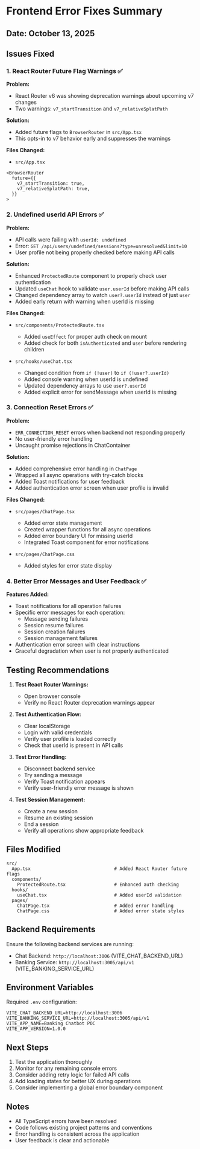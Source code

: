 # Frontend Error Fixes Summary

## Date: October 13, 2025

## Issues Fixed

### 1. React Router Future Flag Warnings ✅

**Problem:**
- React Router v6 was showing deprecation warnings about upcoming v7 changes
- Two warnings: `v7_startTransition` and `v7_relativeSplatPath`

**Solution:**
- Added future flags to `BrowserRouter` in `src/App.tsx`
- This opts-in to v7 behavior early and suppresses the warnings

**Files Changed:**
- `src/App.tsx`

```tsx
<BrowserRouter
  future={{
    v7_startTransition: true,
    v7_relativeSplatPath: true,
  }}
>
```

### 2. Undefined userId API Errors ✅

**Problem:**
- API calls were failing with `userId: undefined`
- Error: `GET /api/users/undefined/sessions?type=unresolved&limit=10`
- User profile not being properly checked before making API calls

**Solution:**
- Enhanced `ProtectedRoute` component to properly check user authentication
- Updated `useChat` hook to validate `user.userId` before making API calls
- Changed dependency array to watch `user?.userId` instead of just `user`
- Added early return with warning when userId is missing

**Files Changed:**
- `src/components/ProtectedRoute.tsx`
  - Added `useEffect` for proper auth check on mount
  - Added check for both `isAuthenticated` and `user` before rendering children
  
- `src/hooks/useChat.tsx`
  - Changed condition from `if (!user)` to `if (!user?.userId)`
  - Added console warning when userId is undefined
  - Updated dependency arrays to use `user?.userId`
  - Added explicit error for sendMessage when userId is missing

### 3. Connection Reset Errors ✅

**Problem:**
- `ERR_CONNECTION_RESET` errors when backend not responding properly
- No user-friendly error handling
- Uncaught promise rejections in ChatContainer

**Solution:**
- Added comprehensive error handling in `ChatPage`
- Wrapped all async operations with try-catch blocks
- Added Toast notifications for user feedback
- Added authentication error screen when user profile is invalid

**Files Changed:**
- `src/pages/ChatPage.tsx`
  - Added error state management
  - Created wrapper functions for all async operations
  - Added error boundary UI for missing userId
  - Integrated Toast component for error notifications
  
- `src/pages/ChatPage.css`
  - Added styles for error state display

### 4. Better Error Messages and User Feedback ✅

**Features Added:**
- Toast notifications for all operation failures
- Specific error messages for each operation:
  - Message sending failures
  - Session resume failures
  - Session creation failures
  - Session management failures
- Authentication error screen with clear instructions
- Graceful degradation when user is not properly authenticated

## Testing Recommendations

1. **Test React Router Warnings:**
   - Open browser console
   - Verify no React Router deprecation warnings appear

2. **Test Authentication Flow:**
   - Clear localStorage
   - Login with valid credentials
   - Verify user profile is loaded correctly
   - Check that userId is present in API calls

3. **Test Error Handling:**
   - Disconnect backend service
   - Try sending a message
   - Verify Toast notification appears
   - Verify user-friendly error message is shown

4. **Test Session Management:**
   - Create a new session
   - Resume an existing session
   - End a session
   - Verify all operations show appropriate feedback

## Files Modified

```
src/
  App.tsx                               # Added React Router future flags
  components/
    ProtectedRoute.tsx                  # Enhanced auth checking
  hooks/
    useChat.tsx                         # Added userId validation
  pages/
    ChatPage.tsx                        # Added error handling
    ChatPage.css                        # Added error state styles
```

## Backend Requirements

Ensure the following backend services are running:
- Chat Backend: `http://localhost:3006` (VITE_CHAT_BACKEND_URL)
- Banking Service: `http://localhost:3005/api/v1` (VITE_BANKING_SERVICE_URL)

## Environment Variables

Required `.env` configuration:
```properties
VITE_CHAT_BACKEND_URL=http://localhost:3006
VITE_BANKING_SERVICE_URL=http://localhost:3005/api/v1
VITE_APP_NAME=Banking Chatbot POC
VITE_APP_VERSION=1.0.0
```

## Next Steps

1. Test the application thoroughly
2. Monitor for any remaining console errors
3. Consider adding retry logic for failed API calls
4. Add loading states for better UX during operations
5. Consider implementing a global error boundary component

## Notes

- All TypeScript errors have been resolved
- Code follows existing project patterns and conventions
- Error handling is consistent across the application
- User feedback is clear and actionable
